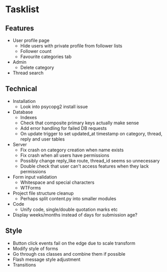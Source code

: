 # Tasklist

## Features
- User profile page
    - Hide users with private profile from follower lists
    - Follower count
    - Favourite categories tab
- Admin
    - Delete category
- Thread search

## Technical
- Installation
    - Look into psycopg2 install issue
- Database
    - Indexes
    - Check that composite primary keys actually make sense
    - Add error handling for failed DB requests
    - On update trigger to set updated_at timestamp on category, thread, reply and user tables
- Server
    - Fix crash on category creation when name exists
    - Fix crash when all users have permissions
    - Possibly change reply_like route, thread_id seems so unnecessary
    - Double check that user can't access features when they lack permissions
- Form input validation 
    - Whitespace and special characters
    - WTForms
- Project file structure cleanup
    - Perhaps split content.py into smaller modules
- Code
  - Unify code, single/double quotation marks etc
- Display weeks/months instead of days for submission age?

## Style
- Button click events fail on the edge due to scale transform
- Modify style of forms
- Go through css classes and combine them if possible
- Flash message style adjustment
- Transitions 

